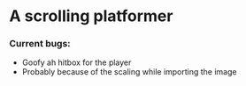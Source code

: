 # A scrolling platformer
### Current bugs:
* Goofy ah hitbox for the player
 * Probably because of the scaling while importing the image 
